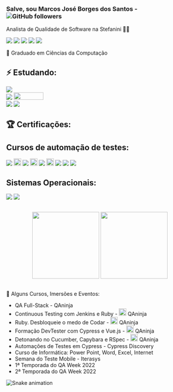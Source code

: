 ### Salve, sou Marcos José Borges dos Santos   -  ![GitHub followers](https://img.shields.io/github/followers/marcosjsantos?style=social)
Analista de Qualidade de Software na Stefanini 🐞💼


<div> 
 <a href="https://www.linkedin.com/in/marcos-jos%C3%A9-borges-dos-santos-6a7b4a8/" target="_blank"><img src="https://img.shields.io/badge/-LinkedIn-%230077B5?style=for-the-badge&logo=linkedin&logoColor=white" target="_blank"></a> 
 <a href="https://discord.gg/marcosjsantos#9748" target="_blank"><img src="https://img.shields.io/badge/Discord-7289DA?style=for-the-badge&logo=discord&logoColor=white" target="_blank"></a>
 <a href="https://t.me/marcosjbsantos" target="_blank"><img src="https://img.shields.io/badge/Telegram-2CA5E0?style=for-the-badge&logo=telegram&logoColor=white" target="_blank"></a>
  <a href="https://www.instagram.com/marcossantosmjs/" target="_blank"><img src="https://img.shields.io/badge/-Instagram-%23E4405F?style=for-the-badge&logo=instagram&logoColor=white" target="_blank"></a>
  <a href = "mailto:marcosjsantosmjs@gmail.com"><img src="https://img.shields.io/badge/-Gmail-%23333?style=for-the-badge&logo=gmail&logoColor=white" target="_blank"></a> 
</div>


📜 Graduado em Ciências da Computação

## ⚡ Estudando:
<p>
<img src=https://img.shields.io/badge/-CTFL%20-%23525252.svg?style=flat%20> <br>
<img src=https://img.shields.io/badge/-Cypress%20-%23525252.svg?style=flat&logo=cypress&logoColor=red&> <img src=https://github.com/weareqacademy/cypress-discovery/blob/main/.github/logo-stiker.svg height="20" width="80"/> <br>
 <img src=https://img.shields.io/badge/-Cypress%20-%23525252.svg?style=flat&logo=cypress&logoColor=red&> <img src=https://img.shields.io/badge/Udemy-A435F0?style=for-the-badge&logo=Udemy&logoColor=white
</p>


## 🏆 Certificações:


## Cursos de automação de testes:

<p>
  <img src=https://img.shields.io/badge/-Cypress%20-%23525252.svg?style=flat&logo=cypress&logoColor=red&>
  <img src="http://doc.sikuli.org/_static/ide-icon-64.png" height="20" width="20"/>
  <img src=https://img.shields.io/badge/-Sikuli%20-%23525252.svg?style=flat&logo=sikuli&logoColor=red&>
  <img src="https://cdn.jsdelivr.net/gh/devicons/devicon/icons/ruby/ruby-plain.svg" height="20" width="20"/>
  <img src=https://img.shields.io/badge/-Ruby%20-%23525252.svg?style=flat&logo=sikuli&logoColor=red&>
  <img src="https://cdn.jsdelivr.net/gh/devicons/devicon/icons/cucumber/cucumber-plain.svg" height="20" width="20"/>
  <img src=https://img.shields.io/badge/-Cucumber%20-%23525252.svg?style=flat&logo=sikuli&logoColor=red&>
  <img src=https://img.shields.io/badge/Robot%20Framework%20-%23525252.svg?style=flat&logo=robot-framework&logoColor=white>
  <img src=https://img.shields.io/badge/-Selenium%20-%23525252.svg?style=flat&logo=selenium&logoColor=red&>

 </p>
 
 ## Sistemas Operacionais:

<p>
  <img src=https://img.shields.io/badge/-Linux%20-%23525252.svg?style=flat&logo=linux&logoColor=white&>
  <img src=https://img.shields.io/badge/-Windows%20-%23525252.svg?style=flat&logo=Windows&>
</p>
 
 ##
<div align="center">
  <a https://github.com/marcosjsantos/marcosjsantos">
  <img height="180em" src="https://github-readme-stats.vercel.app/api?username=marcosjsantos&show_icons=true&theme=tokyonight&include_all_commits=true&count_private=true"/>
  <img height="180em" src="https://github-readme-stats.vercel.app/api/top-langs/?username=marcosjsantos&layout=compact&langs_count=10&theme=dark"/>
</div> 

##
  
📝 Alguns Cursos, Imersões e Eventos:

- QA Full-Stack - QAninja
- Continuous Testing com Jenkins e Ruby - <img src=https://app-static-club.hotmart.com/meteor/images/favicon.ico height="20" width="20" /> QAninja
- Ruby. Desbloqueie o medo de Codar - <img src=https://app-static-club.hotmart.com/meteor/images/favicon.ico height="20" width="20" /> QAninja
- Formação DevTester com Cypress e Vue.js - <img src=https://app-static-club.hotmart.com/meteor/images/favicon.ico height="20" width="20" /> QAninja
- Detonando no Cucumber, Capybara e RSpec - <img src=https://app-static-club.hotmart.com/meteor/images/favicon.ico height="20" width="20" /> QAninja
- Automações de Testes em Cypress - Cypress Discovery <img src=https://github.com/weareqacademy/cypress-discovery/blob/main/.github/logo-stiker.svg height="15" width="80"/>
- Curso de Informática: Power Point, Word, Excel, Internet
- Semana do Teste Mobile - Iterasys
- 1ª Temporada do QA Week 2022
- 2ª Temporada do QA Week 2022

![Snake animation](https://github.com/marcosjsantos/marcosjsantos/blob/output/github-contribution-grid-snake.svg)
